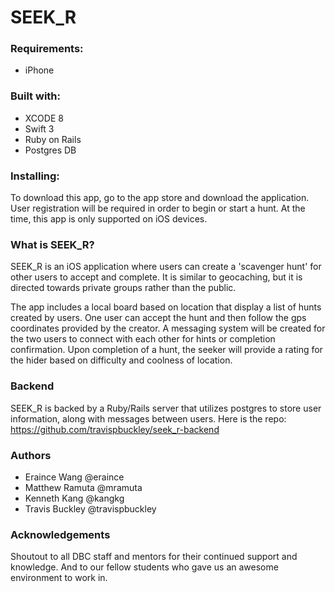 # SEEK_R

### Requirements:

- iPhone

### Built with:

- XCODE 8
- Swift 3
- Ruby on Rails
- Postgres DB

### Installing:

To download this app, go to the app store and download the application. User registration will be required in order to begin or start a hunt. At the time, this app is only supported on iOS devices.

### What is SEEK_R?

SEEK_R is an iOS application where users can create a 'scavenger hunt' for other users to accept and complete. It is similar to geocaching, but it is directed towards private groups rather than the public. 

The app includes a local board based on location that display a list of hunts created by users. One user can accept the hunt and then follow the gps coordinates provided by the creator. A messaging system will be created for the two users to connect with each other for hints or completion confirmation. Upon completion of a hunt, the seeker will provide a rating for the hider based on difficulty and coolness of location.

### Backend

SEEK_R is backed by a Ruby/Rails server that utilizes postgres to store user information, along with messages between users. Here is the repo: https://github.com/travispbuckley/seek_r-backend

### Authors

* Eraince Wang @eraince
* Matthew Ramuta @mramuta
* Kenneth Kang @kangkg
* Travis Buckley @travispbuckley

### Acknowledgements

Shoutout to all DBC staff and mentors for their continued support and knowledge. And to our fellow students who gave us an awesome environment to work in.
